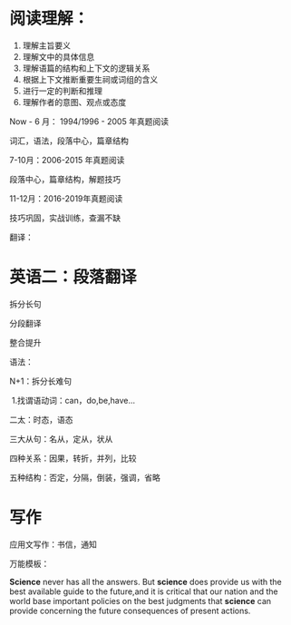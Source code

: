 



# 阅读理解：

1. 理解主旨要义
2. 理解文中的具体信息
3. 理解语篇的结构和上下文的逻辑关系
4. 根据上下文推断重要生祠或词组的含义
5. 进行一定的判断和推理
6. 理解作者的意图、观点或态度

Now - 6 月： 1994/1996 - 2005 年真题阅读

词汇，语法，段落中心，篇章结构

7-10月：2006-2015 年真题阅读

段落中心，篇章结构，解题技巧

11-12月：2016-2019年真题阅读

技巧巩固，实战训练，查漏不缺

翻译：

# 英语二：段落翻译

拆分长句

分段翻译

整合提升

语法：

N+1：拆分长难句

​	1.找谓语动词：can，do,be,have...

二太：时态，语态

三大从句：名从，定从，状从

四种关系：因果，转折，并列，比较

五种结构：否定，分隔，倒装，强调，省略

# 写作

应用文写作：书信，通知

万能模板：

**Science** never has all the answers. But **science** does provide us with the best available guide to the future,and it is critical that our nation and the world base important policies on the best judgments that **science** can provide concerning the future consequences of present actions.